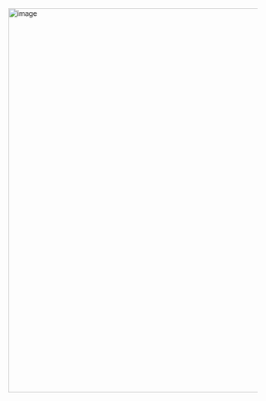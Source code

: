 <img width="929" height="776" alt="image" src="https://github.com/user-attachments/assets/6e602de2-8c27-42d8-bd41-fdb2a8eae3b6" />
